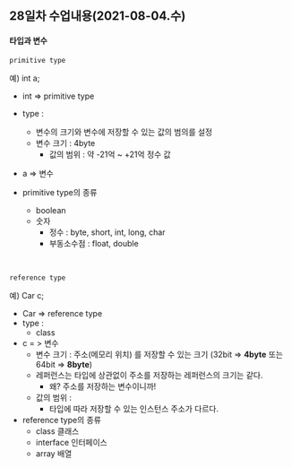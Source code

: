 ## 28일차 수업내용(2021-08-04.수)

#### 타입과 변수

` primitive type `

예) int a;

- int  =>  primitive type

- type :

  - 변수의 크기와 변수에 저장할 수 있는 값의 범의를 설정
  - 변수 크기 : 4byte
    - 값의 범위 : 약 -21억 ~ +21억 정수 값

- a => 변수

- primitive type의 종류
  - boolean
  - 숫자
    - 정수 : byte,  short, int, long, char
    - 부동소수점 : float, double

  ​

` reference type `

예) Car c;

- Car  => reference type
- type :
  - class
- c  = > 변수
  - 변수 크기 : 주소(메모리 위치) 를 저장할 수 있는 크기 (32bit => **4byte** 또는 64bit => **8byte**)
  - 레퍼런스는 타입에 상관없이 주소를 저장하는 레퍼런스의 크기는 같다.
    - 왜?  주소를 저장하는 변수이니까!
  - 값의 범위 :
    - 타입에 따라 저장할 수 있는 인스턴스 주소가 다르다.
- reference type의 종류
  - class 클래스
  - interface 인터페이스
  - array 배열




